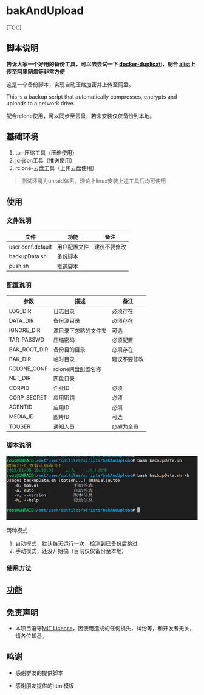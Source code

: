 # bakAndUpload

[TOC]

## 脚本说明

**告诉大家一个好用的备份工具，可以去尝试一下 [docker-duplicati](https://github.com/linuxserver/docker-duplicati)，配合 [alist](https://github.com/alist-org/alist)上传至阿里网盘等非常方便**

这是一个备份脚本，实现自动压缩加密并上传至网盘。

This is a backup script that automatically compresses, encrypts and uploads to a network drive.

配合rclone使用，可以同步至云盘，若未安装仅仅备份到本地。

## 基础环境

1. tar-压缩工具（压缩使用）
2. jq-json工具（推送使用）
3. rclone-云盘工具（上传云盘使用）

> 测试环境为unraid体系，理论上linux安装上述工具后均可使用

## 使用
### 文件说明
|文件|功能|备注|
|---|---|---|
|user.conf.default | 用户配置文件 |建议不要修改 |
|backupData.sh | 备份脚本 | |
|push.sh | 推送脚本 | |
### 配置说明
|参数| 描述 | 备注 |
|---|---|---|
|LOG_DIR | 日志目录 | 必须存在 |
|DATA_DIR|备份源目录| 必须存在 |
|IGNORE_DIR|源目录下忽略的文件夹| 可选 |
|TAR_PASSWD|压缩密码| 必须配置 |
|BAK_ROOT_DIR|备份目的目录 | 必须存在 |
|BAK_DIR|临时目录|建议不要修改 |
|RCLONE_CONF| rclone网盘配置名称|  |
|NET_DIR| 网盘目录||
|CORPID| 企业ID |必须|
|CORP_SECRET| 应用密钥 |必须|
|AGENTID| 应用ID |必须|
|MEDIA_ID| 图片ID |可选|
|TOUSER| 通知人员 |@all为全员|

### 脚本说明

![](https://raw.githubusercontent.com/Qliangw/bakAndUpload/main/img/help.png)

两种模式：

1. 自动模式，默认每天运行一次，检测到已备份后跳过
2. 手动模式，还没开始搞（目前仅仅备份至本地）

### [使用方法](https://github.com/Qliangw/bakAndUpload/wiki#%E4%BD%BF%E7%94%A8)

## [功能](https://github.com/Qliangw/bakAndUpload/wiki#%E5%8A%9F%E8%83%BD)

## 免责声明

- 本项目遵守[MIT License](https://github.com/Qliangw/bakAndUpload/blob/v0.0.1/LICENSE)，因使用造成的任何损失，纠纷等，和开发者无关，请各位知悉。

## 鸣谢

- 感谢群友的提供脚本

- 感谢朋友提供的html模板

